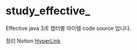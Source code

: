 # study_effective_
Effective java 3/E 챕터별 아이템 code source 입니다.

정리 Notion <a href = "https://www.notion.so/Effective-Java-282235a03d724751bf17efbe02c02af8" target = "_blank">HyperLink</a>
